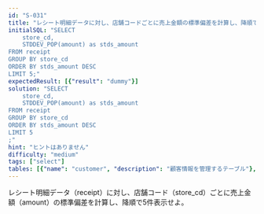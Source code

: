 ```yaml
---
id: "S-031"
title: "レシート明細データに対し、店舗コードごとに売上金額の標準偏差を計算し、降順で5件表示せよ"
initialSQL: "SELECT
    store_cd,
    STDDEV_POP(amount) as stds_amount
FROM receipt
GROUP BY store_cd
ORDER BY stds_amount DESC
LIMIT 5;"
expectedResult: [{"result": "dummy"}]
solution: "SELECT
    store_cd,
    STDDEV_POP(amount) as stds_amount
FROM receipt
GROUP BY store_cd
ORDER BY stds_amount DESC
LIMIT 5
;"
hint: "ヒントはありません"
difficulty: "medium"
tags: ["select"]
tables: [{"name": "customer", "description": "顧客情報を管理するテーブル"}, {"name": "receipt", "description": "レシート明細データを管理するテーブル"}, {"name": "store", "description": "店舗情報を管理するテーブル"}, {"name": "product", "description": "商品情報を管理するテーブル"}, {"name": "category", "description": "カテゴリ情報を管理するテーブル"}]
---
```


レシート明細データ（receipt）に対し、店舗コード（store_cd）ごとに売上金額（amount）の標準偏差を計算し、降順で5件表示せよ。